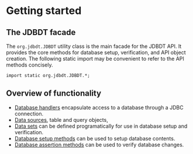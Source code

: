 
# Getting started

## The JDBDT facade

The `org.jdbdt.JDBDT` utility class is the main facade for the JDBDT 
API. It provides the core methods for database setup, verification,
and API object creation. The following static import 
may be convenient to refer to the API methods concisely.

    import static org.jdbdt.JDBDT.*;

## Overview of functionality

* [Database handlers](DB.html) encapsulate access to a database through 
a JDBC connection. 
* [Data sources](DataSources.html), table and query objects, 
* [Data sets](DataSets.html) can be defined programatically 
for use in database setup and verification.
* [Database setup methods](DBSetup.html) can be used 
to setup database contents.
* [Database assertion methods](DBAssertions.html) can be used
to verify database changes.

